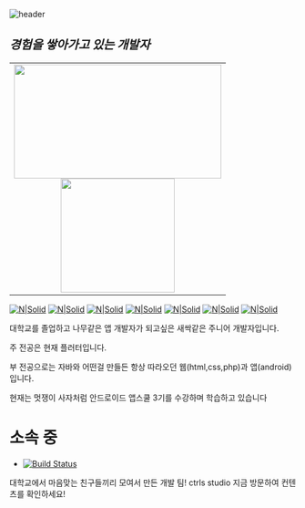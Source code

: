 ![header](https://capsule-render.vercel.app/api?type=Waving&color=gradient&height=200&text=Welcome&fontAlignY=35&animation=fadeIn&desc=jeh's%20GitHub%20Profile&descAlignY=60)
## _경험을 쌓아가고 있는 개발자_
  
<table style="text-align:center"> 
  <tr>
    <td> <img width="363.63em" height="200em" src="https://github-readme-stats.vercel.app/api?username=jeh200223&show_icons=true&hide_border=true&count_private=true&include_all_commits=true&theme=dark" /> <br> <img height="200em" src="https://github-readme-stats.vercel.app/api/top-langs/?username=jeh200223&layout=compact&hide_border=true&theme=dark&hide=c,c%2B%2B" /> </td>
  </tr>
</table>
 
  
[![N|Solid](https://img.shields.io/badge/Android-eeeeee?style=flat-square&logo=Android&logoColor=#DDC84)](https://nodesource.com/products/nsolid)                                                                                                      [![N|Solid](https://img.shields.io/badge/AndroidStudio-eeeeee?style=flat-square&logo=AndroidStudio&logoColor=3DDC84)](https://nodesource.com/products/nsolid)                                                                                        [![N|Solid](https://img.shields.io/badge/JAVA-eeeeee?style=flat-square&logo=JAVA&logoColor=007396)](https://nodesource.com/products/nsolid)                                                                                                       [![N|Solid](https://img.shields.io/badge/HTML-eeeeee?style=flat-square&logo=HTML5&logoColor=E34F26)](https://nodesource.com/products/nsolid)                                                                                                                                                                                                           [![N|Solid](https://img.shields.io/badge/PHP-eeeeee?style=flat-square&logo=PHP&logoColor=777BB4)](https://nodesource.com/products/nsolid)                                                                                                      [![N|Solid](https://img.shields.io/badge/PHPMyAdmin-eeeeee?style=flat-square&logo=PHPMyAdmin&logoColor=6C78AF)](https://nodesource.com/products/nsolid)                                                                                                [![N|Solid](https://img.shields.io/badge/Kotlin-7F52FF?style=flat-square&logo=Kotlin&logoColor=6C78AF)](https://nodesource.com/products/nsolid)              

대학교를 졸업하고 나무같은 앱 개발자가 되고싶은 새싹같은 주니어 개발자입니다.

주 전공은 현재 플러터입니다.

부 전공으로는 자바와 어떤걸 만들든 항상 따라오던 웹(html,css,php)과 앱(android)입니다. 

현재는 멋쟁이 사자처럼 안드로이드 앱스쿨 3기를 수강하며 학습하고 있습니다
  
# 소속 중
- [![Build Status](https://img.shields.io/badge/web-ctrls.studio-black)](https://ctrls-studio.com)

대학교에서 마음맞는 친구들끼리 모여서 만든 개발 팀! ctrls studio 지금 방문하여 컨텐츠를 확인하세요!
